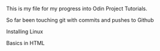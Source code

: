 This is my file for my progress into Odin Project Tutorials.

So far been touching git with commits and pushes to Github

Installing Linux

Basics in HTML
